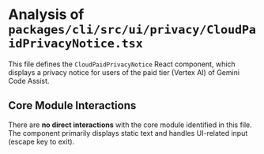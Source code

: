 # Analysis of `packages/cli/src/ui/privacy/CloudPaidPrivacyNotice.tsx`

This file defines the `CloudPaidPrivacyNotice` React component, which displays a privacy notice for users of the paid tier (Vertex AI) of Gemini Code Assist.

## Core Module Interactions

There are **no direct interactions** with the core module identified in this file. The component primarily displays static text and handles UI-related input (escape key to exit).
